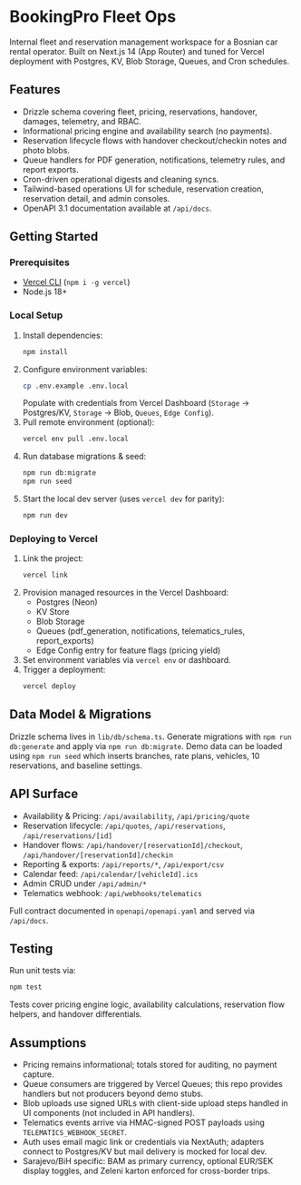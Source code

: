 # BookingPro Fleet Ops

Internal fleet and reservation management workspace for a Bosnian car rental operator. Built on Next.js 14 (App Router) and tuned for Vercel deployment with Postgres, KV, Blob Storage, Queues, and Cron schedules.

## Features
- Drizzle schema covering fleet, pricing, reservations, handover, damages, telemetry, and RBAC.
- Informational pricing engine and availability search (no payments).
- Reservation lifecycle flows with handover checkout/checkin notes and photo blobs.
- Queue handlers for PDF generation, notifications, telemetry rules, and report exports.
- Cron-driven operational digests and cleaning syncs.
- Tailwind-based operations UI for schedule, reservation creation, reservation detail, and admin consoles.
- OpenAPI 3.1 documentation available at `/api/docs`.

## Getting Started

### Prerequisites
- [Vercel CLI](https://vercel.com/docs/cli) (`npm i -g vercel`)
- Node.js 18+

### Local Setup
1. Install dependencies:
   ```bash
   npm install
   ```
2. Configure environment variables:
   ```bash
   cp .env.example .env.local
   ```
   Populate with credentials from Vercel Dashboard (`Storage` → Postgres/KV, `Storage` → Blob, `Queues`, `Edge Config`).
3. Pull remote environment (optional):
   ```bash
   vercel env pull .env.local
   ```
4. Run database migrations & seed:
   ```bash
   npm run db:migrate
   npm run seed
   ```
5. Start the local dev server (uses `vercel dev` for parity):
   ```bash
   npm run dev
   ```

### Deploying to Vercel
1. Link the project:
   ```bash
   vercel link
   ```
2. Provision managed resources in the Vercel Dashboard:
   - Postgres (Neon)
   - KV Store
   - Blob Storage
   - Queues (pdf_generation, notifications, telematics_rules, report_exports)
   - Edge Config entry for feature flags (pricing yield)
3. Set environment variables via `vercel env` or dashboard.
4. Trigger a deployment:
   ```bash
   vercel deploy
   ```

## Data Model & Migrations
Drizzle schema lives in `lib/db/schema.ts`. Generate migrations with `npm run db:generate` and apply via `npm run db:migrate`. Demo data can be loaded using `npm run seed` which inserts branches, rate plans, vehicles, 10 reservations, and baseline settings.

## API Surface
- Availability & Pricing: `/api/availability`, `/api/pricing/quote`
- Reservation lifecycle: `/api/quotes`, `/api/reservations`, `/api/reservations/[id]`
- Handover flows: `/api/handover/[reservationId]/checkout`, `/api/handover/[reservationId]/checkin`
- Reporting & exports: `/api/reports/*`, `/api/export/csv`
- Calendar feed: `/api/calendar/[vehicleId].ics`
- Admin CRUD under `/api/admin/*`
- Telematics webhook: `/api/webhooks/telematics`

Full contract documented in `openapi/openapi.yaml` and served via `/api/docs`.

## Testing
Run unit tests via:
```bash
npm test
```
Tests cover pricing engine logic, availability calculations, reservation flow helpers, and handover differentials.

## Assumptions
- Pricing remains informational; totals stored for auditing, no payment capture.
- Queue consumers are triggered by Vercel Queues; this repo provides handlers but not producers beyond demo stubs.
- Blob uploads use signed URLs with client-side upload steps handled in UI components (not included in API handlers).
- Telematics events arrive via HMAC-signed POST payloads using `TELEMATICS_WEBHOOK_SECRET`.
- Auth uses email magic link or credentials via NextAuth; adapters connect to Postgres/KV but mail delivery is mocked for local dev.
- Sarajevo/BiH specific: BAM as primary currency, optional EUR/SEK display toggles, and Zeleni karton enforced for cross-border trips.
